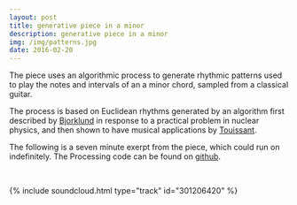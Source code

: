 ```yaml
---
layout: post
title: generative piece in a minor
description: generative piece in a minor
img: /img/patterns.jpg
date: 2016-02-20
---
```


The piece uses an algorithmic process to generate rhythmic patterns used to play the notes and intervals of an a minor chord, sampled from a classical guitar.

The process is based on Euclidean rhythms generated by an algorithm first described by <a href="https://ics-web.sns.ornl.gov/timing/Rep-Rate%20Tech%20Note.pdf">Bjorklund</a> in response to a practical problem in nuclear physics, and then shown to have musical applications by <a href="http://cgm.cs.mcgill.ca/%7Egodfried/publications/banff.pdf">Touissant</a>.

The following is a seven minute exerpt from the piece, which could run on indefinitely. The Processing code can be found on <a href="https://github.com/samludford/euclid">github</a>.

<br/>

{% include soundcloud.html type="track" id="301206420" %}
